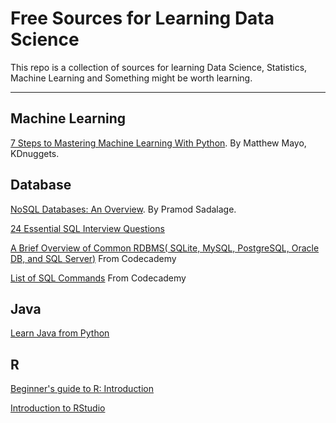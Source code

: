 Free Sources for Learning Data Science
===================
This repo is a collection of sources for learning Data Science, Statistics, Machine Learning and Something might be worth learning.

----------

Machine Learning 
-------------
[7 Steps to Mastering Machine Learning With Python](http://www.kdnuggets.com/2015/11/seven-steps-machine-learning-python.html).  By Matthew Mayo, KDnuggets.

Database 
-------------
[NoSQL Databases: An Overview](https://www.thoughtworks.com/insights/blog/nosql-databases-overview). By Pramod Sadalage.

[24 Essential SQL Interview Questions](https://www.toptal.com/sql/interview-questions)

[A Brief Overview of Common RDBMS( SQLite, MySQL, PostgreSQL, Oracle DB, and SQL Server)](https://www.codecademy.com/articles/sql-rdbms?r=master) From Codecademy 

[List of SQL Commands](https://www.codecademy.com/articles/sql-commands?r=master) From Codecademy

Java
--------------
[Learn Java from Python](http://interactivepython.org/courselib/static/java4python/index.html)



R
-------------
[Beginner's guide to R: Introduction](http://www.computerworld.com/article/2497143/business-intelligence/business-intelligence-beginner-s-guide-to-r-introduction.html)

[Introduction to RStudio](http://dss.princeton.edu/training/RStudio101.pdf)
